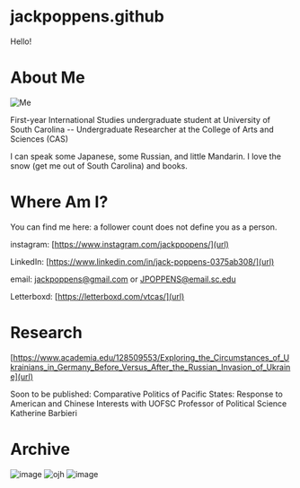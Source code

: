 # jackpoppens.github
Hello!
# About Me
![Me](https://github.com/user-attachments/assets/fc12cc0a-7909-48da-a563-8e20bef1e3c4)

First-year International Studies undergraduate student at University of South Carolina -- Undergraduate Researcher at the College of Arts and Sciences (CAS)

I can speak some Japanese, some Russian, and little Mandarin. I love the snow (get me out of South Carolina) and books.
# Where Am I?

You can find me here:
a follower count does not define you as a person.

instagram: [https://www.instagram.com/jackppopens/](url)

LinkedIn: [https://www.linkedin.com/in/jack-poppens-0375ab308/](url)

email: jackpoppens@gmail.com or JPOPPENS@email.sc.edu

Letterboxd: [https://letterboxd.com/vtcas/](url)
# Research
[https://www.academia.edu/128509553/Exploring_the_Circumstances_of_Ukrainians_in_Germany_Before_Versus_After_the_Russian_Invasion_of_Ukraine](url)

Soon to be published: Comparative Politics of Pacific States: Response to American and Chinese Interests with UOFSC Professor of Political Science Katherine Barbieri

# Archive
![image](https://github.com/user-attachments/assets/5844e50e-659d-4321-9ea7-756dc5914588)
![ojh](https://github.com/user-attachments/assets/0ad11026-875e-4159-a7be-636bce05fe78)
![image](https://github.com/user-attachments/assets/c034df41-0561-452d-90d4-3fe6424fdcf2)









